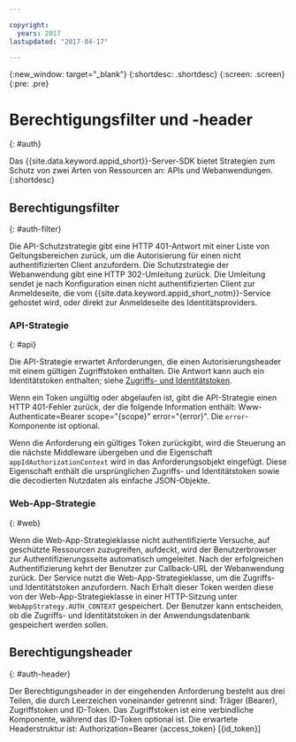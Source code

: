```yaml
---

copyright:
  years: 2017
lastupdated: "2017-04-17"

---
```


{:new_window: target="_blank"}
{:shortdesc: .shortdesc}
{:screen: .screen}
{:pre: .pre}


# Berechtigungsfilter und -header
{: #auth}

Das {{site.data.keyword.appid_short}}-Server-SDK bietet Strategien zum Schutz von zwei Arten von Ressourcen an: APIs und Webanwendungen.
{:shortdesc}


## Berechtigungsfilter
{: #auth-filter}

Die API-Schutzstrategie gibt eine HTTP 401-Antwort mit einer Liste von Geltungsbereichen zurück, um die Autorisierung für einen nicht authentifizierten Client anzufordern. Die Schutzstrategie der Webanwendung gibt eine HTTP 302-Umleitung zurück. Die Umleitung sendet je nach Konfiguration einen nicht authentifizierten Client zur Anmeldeseite, die vom {{site.data.keyword.appid_short_notm}}-Service gehostet wird, oder direkt zur Anmeldeseite des Identitätsproviders.



### API-Strategie
{: #api}

Die API-Strategie erwartet Anforderungen, die einen Autorisierungsheader mit einem gültigen Zugriffstoken enthalten. Die Antwort kann auch ein Identitätstoken enthalten; siehe [Zugriffs- und Identitätstoken](/docs/services/appid/access-identity.html#access-and-identity).

Wenn ein Token ungültig oder abgelaufen ist, gibt die API-Strategie einen HTTP 401-Fehler zurück, der die folgende Information enthält: Www-Authenticate=Bearer scope="{scope}" error="{error}". Die `error`-Komponente ist optional.

Wenn die Anforderung ein gültiges Token zurückgibt, wird die Steuerung an die nächste Middleware übergeben und die Eigenschaft `appIdAuthorizationContext` wird in das Anforderungsobjekt eingefügt. Diese Eigenschaft enthält die ursprünglichen Zugriffs- und Identitätstoken sowie die decodierten Nutzdaten als einfache JSON-Objekte.


### Web-App-Strategie
{: #web}

Wenn die Web-App-Strategieklasse nicht authentifizierte Versuche, auf geschützte Ressourcen zuzugreifen, aufdeckt, wird der Benutzerbrowser zur Authentifizierungsseite automatisch umgeleitet. Nach der erfolgreichen Authentifizierung kehrt der Benutzer zur Callback-URL der Webanwendung zurück. Der Service nutzt die Web-App-Strategieklasse, um die Zugriffs- und Identitätstoken anzufordern. Nach Erhalt dieser Token werden diese von der Web-App-Strategieklasse in einer HTTP-Sitzung unter `WebAppStrategy.AUTH_CONTEXT` gespeichert. Der Benutzer kann entscheiden, ob die Zugriffs- und Identitätstoken in der Anwendungsdatenbank gespeichert werden sollen.

## Berechtigungsheader
{: #auth-header}

Der Berechtigungsheader in der eingehenden Anforderung besteht aus drei Teilen, die durch Leerzeichen voneinander getrennt sind: Träger (Bearer), Zugriffstoken und ID-Token. Das Zugriffstoken ist eine verbindliche Komponente, während das ID-Token optional ist. Die erwartete Headerstruktur ist: Authorization=Bearer {access_token} [{id_token}]
